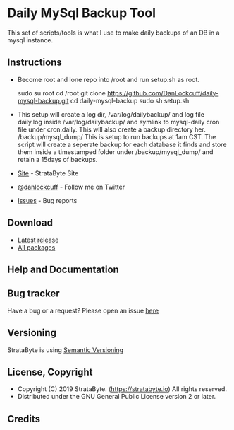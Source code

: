 # Daily MySql Backup Tool

This set of scripts/tools is what I use to make daily backups of an DB in a mysql instance. 

## Instructions

* Become root and lone repo into /root and run setup.sh as root.
	
	sudo su root
	cd /root 
	git clone https://github.com/DanLockcuff/daily-mysql-backup.git
	cd daily-mysql-backup
	sudo sh setup.sh

* This setup will create a log dir, /var/log/dailybackup/ and log file daily.log inside /var/log/dailybackup/
and symlink to mysql-daily cron file under cron.daily. This will also create a backup directory her. /backup/mysql_dump/ This is setup to run backups at 1am CST. The script will create a seperate backup for each database it finds and store them inside a timestamped folder under /backup/mysql_dump/ and retain a 15days of backups. 

* [Site](https://stratabyte.io) - StrataByte Site
* [@danlockcuff](https://twitter.com/danlockcuff) - Follow me on Twitter
* [Issues](https://github.com/DanLockcuff/daily-mysql-backup/issues) - Bug reports


## Download

* [Latest release](https://github.com/DanLockcuff/daily-mysql-backup/releases/latest)
* [All packages](https://github.com/DanLockcuff/daily-mysql-backup/releases)

## Help and Documentation

## Bug tracker

Have a bug or a request? Please open an issue [here](https://github.com/DanLockcuff/daily-mysql-backup/issues)

## Versioning

  StrataByte is using [Semantic Versioning](http://semver.org/)

## License, Copyright

  * Copyright (C) 2019 StrataByte. (https://stratabyte.io) All rights reserved.
  * Distributed under the GNU General Public License version 2 or later.
  
## Credits
